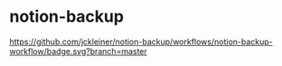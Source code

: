# notion-backup

https://github.com/jckleiner/notion-backup/workflows/notion-backup-workflow/badge.svg?branch=master
